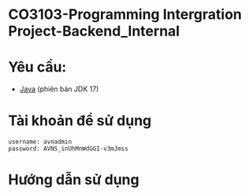 # CO3103-Programming Intergration Project-Backend_Internal
 
# Yêu cầu:
- [Java](https://www.oracle.com/java/technologies/downloads/) (phiên bản JDK 17)

# Tài khoản để sử dụng
    username: avnadmin
    password: AVNS_inUhMnWdGGI-v3mJmss

# Hướng dẫn sử dụng
